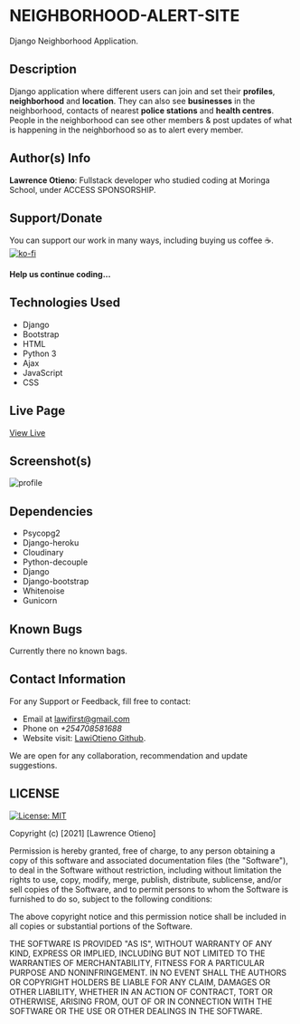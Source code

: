 # NEIGHBORHOOD-ALERT-SITE
Django Neighborhood Application.

## Description
Django application where different users can join and set their **profiles**, **neighborhood** and **location**. They can also see **businesses** in the neighborhood, contacts of nearest **police stations** and **health centres**. People in the neighborhood can see other members & post updates of what is happening in the neighborhood so as to alert every member.


## Author(s) Info
**Lawrence Otieno**: Fullstack developer who studied coding at Moringa School, under ACCESS SPONSORSHIP.

## Support/Donate
You can support our work in many ways, including buying us coffee ☕️.  
[![ko-fi](https://ko-fi.com/img/githubbutton_sm.svg)](https://ko-fi.com/N4N26PU7L)
 <h4>Help us continue coding...</h4>
<!-- [Buy Me Coffee ☕️](https://ko-fi.com/streetgrandmaster) -->



## Technologies Used
* Django
* Bootstrap
* HTML
* Python 3
* Ajax
* JavaScript
* CSS


## Live Page
[View Live](https://neighborhood-alert.herokuapp.com/)


## Screenshot(s)
![profile]()


## Dependencies
* Psycopg2
* Django-heroku
* Cloudinary
* Python-decouple
* Django
* Django-bootstrap
* Whitenoise
* Gunicorn

## Known Bugs
Currently there no known bags.


## Contact Information
For any Support or Feedback, fill free to contact: 
* Email at lawifirst@gmail.com 
* Phone on *+254708581688*
* Website visit: [LawiOtieno Github](https://github.com/LawiOtieno).

<p>We are open for any collaboration, recommendation and update suggestions.</p>

## LICENSE

[![License: MIT](https://img.shields.io/badge/License-MIT-yellow.svg)](/LICENSE)

<!-- [MIT License](https://choosealicense.com/licenses/mit/) -->

Copyright (c) [2021] [Lawrence Otieno]

Permission is hereby granted, free of charge, to any person obtaining a copy
of this software and associated documentation files (the "Software"), to deal
in the Software without restriction, including without limitation the rights
to use, copy, modify, merge, publish, distribute, sublicense, and/or sell
copies of the Software, and to permit persons to whom the Software is
furnished to do so, subject to the following conditions:

The above copyright notice and this permission notice shall be included in all
copies or substantial portions of the Software.

THE SOFTWARE IS PROVIDED "AS IS", WITHOUT WARRANTY OF ANY KIND, EXPRESS OR
IMPLIED, INCLUDING BUT NOT LIMITED TO THE WARRANTIES OF MERCHANTABILITY,
FITNESS FOR A PARTICULAR PURPOSE AND NONINFRINGEMENT. IN NO EVENT SHALL THE
AUTHORS OR COPYRIGHT HOLDERS BE LIABLE FOR ANY CLAIM, DAMAGES OR OTHER
LIABILITY, WHETHER IN AN ACTION OF CONTRACT, TORT OR OTHERWISE, ARISING FROM,
OUT OF OR IN CONNECTION WITH THE SOFTWARE OR THE USE OR OTHER DEALINGS IN THE
SOFTWARE.